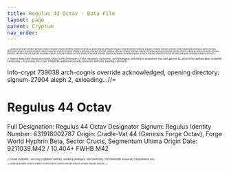 ```yaml
---
title: Regulus 44 Octav - Data File
layout: page
parent: Cryptum
nav_order: 
---
```


<p style="font-size:0.3em; "> =// 01000001 01100011 01100011 01100101 01110011 01110011 01101001 01101110 01100111 00101110 00101110 01110100 01110010 01100001 01101110 01110011 01101100 01100001 01110100 01101001 01101110 01100111 00100000 01110100 01101111 00111010 00100000 01010011 01110100 01100001 01101110 01100100 01100001 01110010 01100100 00100000 01001001 01101101 01110000 01100101 01110010 01101001 01100001 01101100 00100000 01001100 01101111 01110111 00100000 01000111 01101111 01110100 01101000 01101001 01100011 00101100 00100000 01010011 01110100 01100001 01101110 01100100 01100001 01110010 01100100 00100000 01010110 01100001 01110010 01101001 01100001 01101110 01110100 00100000 00110000 00110000 00110011 //</p>

<p style="font-size:0.4em; ">// Hyphrin Beta Data-Nexus accessed, Glory to the Omnissiah // Enter repository command...acknowledged, switching to noosphere sub-cant gamma 52, access key authorization complete, connecting // Accessing info-crypt 73600034, additional security protocols detected, awaiting command...

Info-crypt 739038 arch-cognis override acknowledged, opening directory: signum-27904 aleph 2, exloading...//=</p>

# Regulus 44 Octav  

Full Designation: Regulus 44 Octav
Designator Signum: Regulus
Identity Number: 631918002787
Origin: Cradle-Vat 44 (Genesis Forge Octav), Forge World Hyphrin Beta, Sector Crucis, Segmentum Ultima
Origin Date: 9211039.M42 / 10.404+ FWHB M42

<p style="font-size:0.4em; "> // Exload complete...securing cogitation sanctity, revoking privileges...disconnecting. The Omnissiah knows all, comprehends all //</p>

<p style="font-size:0.3em; ">=// 01000100 01101001 01110011 01100011 01101111 01101110 01101110 01100101 01100011 01110100 01100101 01100100. //=</p>
